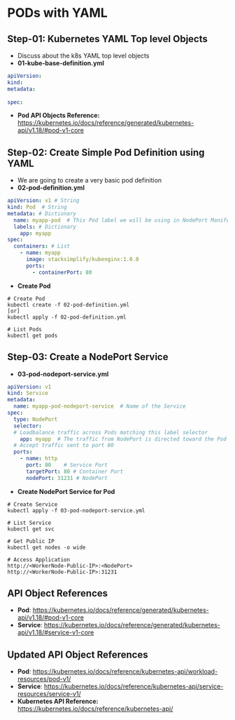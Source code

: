 # PODs with YAML
## Step-01: Kubernetes YAML Top level Objects
- Discuss about the k8s YAML top level objects
- **01-kube-base-definition.yml**
```yml
apiVersion:
kind:
metadata:
  
spec:
```
-  **Pod API Objects Reference:**  https://kubernetes.io/docs/reference/generated/kubernetes-api/v1.18/#pod-v1-core

## Step-02: Create Simple Pod Definition using YAML 
- We are going to create a very basic pod definition
- **02-pod-definition.yml**
```yml
apiVersion: v1 # String
kind: Pod  # String
metadata: # Dictionary
  name: myapp-pod  # This Pod label we will be using in NodePort Manifest
  labels: # Dictionary 
    app: myapp         
spec:
  containers: # List
    - name: myapp
      image: stacksimplify/kubenginx:1.0.0
      ports:
        - containerPort: 80
```
- **Create Pod**
```
# Create Pod
kubectl create -f 02-pod-definition.yml
[or]
kubectl apply -f 02-pod-definition.yml

# List Pods
kubectl get pods
```

## Step-03: Create a NodePort Service
- **03-pod-nodeport-service.yml**
```yml
apiVersion: v1
kind: Service
metadata:
  name: myapp-pod-nodeport-service  # Name of the Service
spec:
  type: NodePort
  selector:
  # Loadbalance traffic across Pods matching this label selector
    app: myapp  # The traffic from NodePort is directed toward the Pod whose label matches to this.
  # Accept traffic sent to port 80    
  ports: 
    - name: http
      port: 80    # Service Port
      targetPort: 80 # Container Port
      nodePort: 31231 # NodePort
```
- **Create NodePort Service for Pod**
```
# Create Service
kubectl apply -f 03-pod-nodeport-service.yml

# List Service
kubectl get svc

# Get Public IP
kubectl get nodes -o wide

# Access Application
http://<WorkerNode-Public-IP>:<NodePort>
http://<WorkerNode-Public-IP>:31231
```

## API Object References
-  **Pod**: https://kubernetes.io/docs/reference/generated/kubernetes-api/v1.18/#pod-v1-core
- **Service**: https://kubernetes.io/docs/reference/generated/kubernetes-api/v1.18/#service-v1-core

## Updated API Object References
-  **Pod**: https://kubernetes.io/docs/reference/kubernetes-api/workload-resources/pod-v1/
-  **Service**: https://kubernetes.io/docs/reference/kubernetes-api/service-resources/service-v1/
- **Kubernetes API Reference:** https://kubernetes.io/docs/reference/kubernetes-api/

